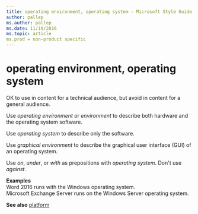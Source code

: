 ```yaml
---
title: operating environment, operating system - Microsoft Style Guide
author: pallep
ms.author: pallep
ms.date: 11/19/2016
ms.topic: article
ms.prod = non-product specific
---
```


# operating environment, operating system

OK to use in content for a technical audience, but avoid in content for a general audience. 

Use *operating environment* or *environment* to describe both hardware and the operating system software.

Use *operating system* to describe only the software. 

Use *graphical environment* to describe the graphical user interface (GUI) of an operating system. 

Use *on*, *under*, or *with* as prepositions with *operating system*. Don't use *against*.

**Examples**<br />Word 2016 runs with the Windows operating system. <br />Microsoft Exchange Server runs on the Windows Server operating system.

**See also** [platform](/style-guide/a-z-word-list-term-collections/p/platform)
